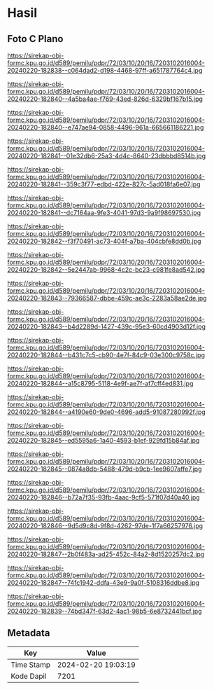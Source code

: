 # Hasil

## Foto C Plano

https://sirekap-obj-formc.kpu.go.id/d589/pemilu/pdpr/72/03/10/20/16/7203102016004-20240220-182838--c064dad2-d198-4468-97ff-a651787764c4.jpg

https://sirekap-obj-formc.kpu.go.id/d589/pemilu/pdpr/72/03/10/20/16/7203102016004-20240220-182840--4a5ba4ae-f769-43ed-826d-6329bf167b15.jpg

https://sirekap-obj-formc.kpu.go.id/d589/pemilu/pdpr/72/03/10/20/16/7203102016004-20240220-182840--e747ae94-0858-4496-961a-665661186221.jpg

https://sirekap-obj-formc.kpu.go.id/d589/pemilu/pdpr/72/03/10/20/16/7203102016004-20240220-182841--01e32db6-25a3-4d4c-8640-23dbbbd8514b.jpg

https://sirekap-obj-formc.kpu.go.id/d589/pemilu/pdpr/72/03/10/20/16/7203102016004-20240220-182841--359c3f77-edbd-422e-827c-5ad018fa6e07.jpg

https://sirekap-obj-formc.kpu.go.id/d589/pemilu/pdpr/72/03/10/20/16/7203102016004-20240220-182841--dc7164aa-9fe3-4041-97d3-9a9f98697530.jpg

https://sirekap-obj-formc.kpu.go.id/d589/pemilu/pdpr/72/03/10/20/16/7203102016004-20240220-182842--f3f70491-ac73-404f-a7ba-404cbfe8dd0b.jpg

https://sirekap-obj-formc.kpu.go.id/d589/pemilu/pdpr/72/03/10/20/16/7203102016004-20240220-182842--5e2447ab-9968-4c2c-bc23-c981fe8ad542.jpg

https://sirekap-obj-formc.kpu.go.id/d589/pemilu/pdpr/72/03/10/20/16/7203102016004-20240220-182843--79366587-dbbe-459c-ae3c-2283a58ae2de.jpg

https://sirekap-obj-formc.kpu.go.id/d589/pemilu/pdpr/72/03/10/20/16/7203102016004-20240220-182843--b4d2289d-1427-439c-95e3-60cd4903d12f.jpg

https://sirekap-obj-formc.kpu.go.id/d589/pemilu/pdpr/72/03/10/20/16/7203102016004-20240220-182844--b431c7c5-cb90-4e7f-84c9-03e300c9758c.jpg

https://sirekap-obj-formc.kpu.go.id/d589/pemilu/pdpr/72/03/10/20/16/7203102016004-20240220-182844--a15c8795-5118-4e9f-ae7f-af7cff4ed831.jpg

https://sirekap-obj-formc.kpu.go.id/d589/pemilu/pdpr/72/03/10/20/16/7203102016004-20240220-182844--a4190e60-9de0-4696-add5-91087280992f.jpg

https://sirekap-obj-formc.kpu.go.id/d589/pemilu/pdpr/72/03/10/20/16/7203102016004-20240220-182845--ed5595a6-1a40-4593-b1ef-929fd15b84af.jpg

https://sirekap-obj-formc.kpu.go.id/d589/pemilu/pdpr/72/03/10/20/16/7203102016004-20240220-182845--0874a8db-5488-479d-b9cb-1ee9607affe7.jpg

https://sirekap-obj-formc.kpu.go.id/d589/pemilu/pdpr/72/03/10/20/16/7203102016004-20240220-182846--b72a7f35-93fb-4aac-9cf5-571f07d40a40.jpg

https://sirekap-obj-formc.kpu.go.id/d589/pemilu/pdpr/72/03/10/20/16/7203102016004-20240220-182846--9d5d9c8d-9f8d-4262-97de-1f7a66257976.jpg

https://sirekap-obj-formc.kpu.go.id/d589/pemilu/pdpr/72/03/10/20/16/7203102016004-20240220-182847--2b0f483a-ad25-452c-84a2-8d1520257dc2.jpg

https://sirekap-obj-formc.kpu.go.id/d589/pemilu/pdpr/72/03/10/20/16/7203102016004-20240220-182847--74fc1942-ddfa-43e9-9a0f-5108316ddbe8.jpg

https://sirekap-obj-formc.kpu.go.id/d589/pemilu/pdpr/72/03/10/20/16/7203102016004-20240220-182839--74bd347f-63d2-4ac1-98b5-6e8732441bcf.jpg


## Metadata

| Key        | Value               |
| ---------- | ------------------- |
| Time Stamp | 2024-02-20 19:03:19 |
| Kode Dapil | 7201                |



